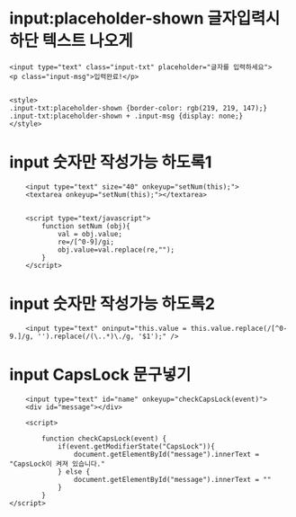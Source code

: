 # input:placeholder-shown 글자입력시 하단 텍스트 나오게
    
    
    <input type="text" class="input-txt" placeholder="글자를 입력하세요">
    <p class="input-msg">입력완료!</p>


    <style>
    .input-txt:placeholder-shown {border-color: rgb(219, 219, 147);}
    .input-txt:placeholder-shown + .input-msg {display: none;}
    </style>




# input 숫자만 작성가능 하도록1

        <input type="text" size="40" onkeyup="setNum(this);">
        <textarea onkeyup="setNum(this);"></textarea>


        <script type="text/javascript">
            function setNum (obj){
                val = obj.value;
                re=/[^0-9]/gi;
                obj.value=val.replace(re,"");
            }
        </script>


# input 숫자만 작성가능 하도록2
        <input type="text" oninput="this.value = this.value.replace(/[^0-9.]/g, '').replace(/(\..*)\./g, '$1');" />


# input CapsLock 문구넣기
        <input type="text" id="name" onkeyup="checkCapsLock(event)">
        <div id="message"></div>

        <script>
        
            function checkCapsLock(event) {
                if(event.getModifierState("CapsLock")){
                    document.getElementById("message").innerText = "CapsLock이 켜져 있습니다."
                } else {
                    document.getElementById("message").innerText = ""
                }
            }
    </script>
